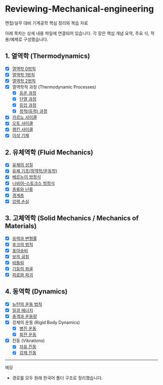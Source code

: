 # Reviewing-Mechanical-engineering
면접/실무 대비 기계공학 핵심 정리와 복습 자료

아래 목차는 상세 내용 파일에 연결되어 있습니다. 각 장은 핵심 개념 요약, 주요 식, 적용/예제로 구성했습니다.

## 1. 열역학 (Thermodynamics)
- [x] [열역학 0법칙](./1_열역학/0_열역학_0법칙.md)
- [x] [열역학 1법칙](./1_열역학/1_열역학_1법칙.md)
- [x] [열역학 2법칙](./1_열역학/2_열역학_2법칙.md)
- [x] 열역학적 과정 (Thermodynamic Processes)
  - [x] [등온 과정](./1_열역학/3_열역학적_과정/3-1_등온_과정.md)
  - [x] [단열 과정](./1_열역학/3_열역학적_과정/3-2_단열_과정.md)
  - [x] [등압 과정](./1_열역학/3_열역학적_과정/3-3_등압_과정.md)
  - [x] [정적(등적) 과정](./1_열역학/3_열역학적_과정/3-4_정적_과정.md)
- [x] [카르노 사이클](./1_열역학/4_카르노_사이클.md)
- [x] [오토 사이클](./1_열역학/5_오토_사이클.md)
- [x] [랭킨 사이클](./1_열역학/5_랭킨_사이클.md)
- [x] [이상 기체](./1_열역학/6_이상_기체.md)

## 2. 유체역학 (Fluid Mechanics)
- [x] [유체의 성질](./2_유체역학/0_유체의_성질.md)
- [x] [유체 기초(정역학/운동학)](./2_유체역학/1_유체_기초.md)
- [x] [베르누이 방정식](./2_유체역학/2_베르누이_방정식.md)
- [x] [나비어–스토크스 방정식](./2_유체역학/3_나비어-스토크스_방정식.md)
- [x] [층류와 난류](./2_유체역학/4_층류와_난류.md)
- [x] [경계층](./2_유체역학/5_경계층.md)
- [x] [압력 손실](./2_유체역학/6_압력_손실.md)

## 3. 고체역학 (Solid Mechanics / Mechanics of Materials)
- [x] [응력과 변형률](./3_고체역학/0_응력과_변형률.md)
- [x] [후크의 법칙](./3_고체역학/1_후크의_법칙.md)
- [x] [포아송비](./3_고체역학/2_포아송비.md)
- [x] [보의 굽힘](./3_고체역학/3_보의_굽힘.md)
- [x] [비틀림](./3_고체역학/4_비틀림.md)
- [x] [기둥의 좌굴](./3_고체역학/5_기둥의_좌굴.md)
- [x] [피로와 파괴](./3_고체역학/6_피로와_파괴.md)

## 4. 동역학 (Dynamics)
- [x] [뉴턴의 운동 법칙](./4_동역학/0_뉴턴의_운동_법칙.md)
- [x] [일과 에너지](./4_동역학/1_일과_에너지.md)
- [x] [충격과 운동량](./4_동역학/2_충격과_운동량.md)
- [x] 강체의 운동 (Rigid Body Dynamics)
  - [x] [병진 운동](./4_동역학/3_강체의_운동/3-1_병진_운동.md)
  - [x] [회전 운동](./4_동역학/3_강체의_운동/3-2_회전_운동.md)
- [x] 진동 (Vibrations)
  - [x] [자유 진동](./4_동역학/4_진동/4-1_자유_진동.md)
  - [x] [강제 진동](./4_동역학/4_진동/4-2_강제_진동.md)

---

메모
- 경로를 모두 원래 한국어 폴더 구조로 정리했습니다.
